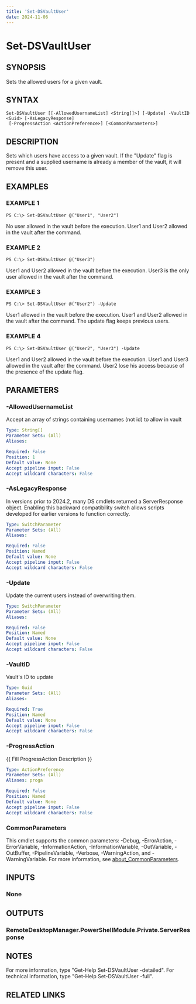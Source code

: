 ```yaml
---
title: 'Set-DSVaultUser'
date: 2024-11-06
---
```



# Set-DSVaultUser

## SYNOPSIS
Sets the allowed users for a given vault.

## SYNTAX

```
Set-DSVaultUser [[-AllowedUsernameList] <String[]>] [-Update] -VaultID <Guid> [-AsLegacyResponse]
 [-ProgressAction <ActionPreference>] [<CommonParameters>]
```

## DESCRIPTION
Sets which users have access to a given vault.
If the "Update" flag is present and a supplied username is already a member of the vault, it will remove this user.

## EXAMPLES

### EXAMPLE 1
```
PS C:\> Set-DSVaultUser @("User1", "User2")
```

No user allowed in the vault before the execution.
User1 and User2 allowed in the vault after the command.

### EXAMPLE 2
```
PS C:\> Set-DSVaultUser @("User3")
```

User1 and User2 allowed in the vault before the execution.
User3 is the only user allowed in the vault after the command.

### EXAMPLE 3
```
PS C:\> Set-DSVaultUser @("User2") -Update
```

User1 allowed in the vault before the execution.
User1 and User2 allowed in the vault after the command.
The update flag keeps previous users.

### EXAMPLE 4
```
PS C:\> Set-DSVaultUser @("User2", "User3") -Update
```

User1 and User2 allowed in the vault before the execution.
User1 and User3 allowed in the vault after the command.
User2 lose his access because of the presence of the update flag.

## PARAMETERS

### -AllowedUsernameList
Accept an array of strings containing usernames (not id) to allow in vault

```yaml
Type: String[]
Parameter Sets: (All)
Aliases:

Required: False
Position: 1
Default value: None
Accept pipeline input: False
Accept wildcard characters: False
```

### -AsLegacyResponse
In versions prior to 2024.2, many DS cmdlets returned a ServerResponse object.
Enabling this backward compatibility switch allows scripts developed for earlier versions to function correctly.

```yaml
Type: SwitchParameter
Parameter Sets: (All)
Aliases:

Required: False
Position: Named
Default value: None
Accept pipeline input: False
Accept wildcard characters: False
```

### -Update
Update the current users instead of overwriting them.

```yaml
Type: SwitchParameter
Parameter Sets: (All)
Aliases:

Required: False
Position: Named
Default value: None
Accept pipeline input: False
Accept wildcard characters: False
```

### -VaultID
Vault's ID to update

```yaml
Type: Guid
Parameter Sets: (All)
Aliases:

Required: True
Position: Named
Default value: None
Accept pipeline input: False
Accept wildcard characters: False
```

### -ProgressAction
{{ Fill ProgressAction Description }}

```yaml
Type: ActionPreference
Parameter Sets: (All)
Aliases: proga

Required: False
Position: Named
Default value: None
Accept pipeline input: False
Accept wildcard characters: False
```

### CommonParameters
This cmdlet supports the common parameters: -Debug, -ErrorAction, -ErrorVariable, -InformationAction, -InformationVariable, -OutVariable, -OutBuffer, -PipelineVariable, -Verbose, -WarningAction, and -WarningVariable. For more information, see [about_CommonParameters](http://go.microsoft.com/fwlink/?LinkID=113216).

## INPUTS

### None
## OUTPUTS

### RemoteDesktopManager.PowerShellModule.Private.ServerResponse
## NOTES
For more information, type "Get-Help Set-DSVaultUser -detailed".
For technical information, type "Get-Help Set-DSVaultUser -full".

## RELATED LINKS
